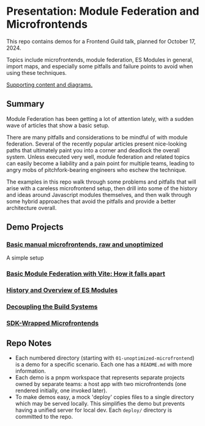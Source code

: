 # Presentation: Module Federation and Microfrontends

This repo contains demos for a Frontend Guild talk, planned for October 17, 2024.

Topics include microfrontends, module federation, ES Modules in general, import maps, and especially some pitfalls and
failure points to avoid when using these techniques.

[Supporting content and diagrams.](./PRESENTATION)

## Summary

Module Federation has been getting a lot of attention lately, with a sudden wave of articles that show a basic setup.

There are many pitfalls and considerations to be mindful of with module federation. Several of the recently popular
articles present nice-looking paths that ultimately paint you into a corner and deadlock the overall system. Unless
executed very well, module federation and related topics can easily become a liability and a pain point for multiple
teams, leading to angry mobs of pitchfork-bearing engineers who eschew the technique.

The examples in this repo walk through some problems and pitfalls that will arise with a careless microfrontend setup,
then drill into some of the history and ideas around Javascript modules themselves, and then walk through some hybrid
approaches that avoid the pitfalls and provide a better architecture overall.

## Demo Projects

### [Basic manual microfrontends, raw and unoptimized](./01-unoptimized-microfrontend/)

A simple setup

### [Basic Module Federation with Vite: How it falls apart](./02-vite-federation-pitfall/)

### [History and Overview of ES Modules](./03-vanilla-modules/)

### [Decoupling the Build Systems](./04-decoupled-module-federation/)

### [SDK-Wrapped Microfrontends](./05-microfrontends/)

## Repo Notes

- Each numbered directory (starting with `01-unoptimized-microfrontend`) is a demo for a specific scenario. Each one has
  a `README.md` with more information.
- Each demo is a pnpm workspace that represents separate projects owned by separate teams: a host app with two
  microfrontends (one rendered initially, one invoked later).
- To make demos easy, a mock 'deploy' copies files to a single directory which may be served locally. This simplifies
  the demo but prevents having a unified server for local dev. Each `deploy/` directory is committed to the repo.
